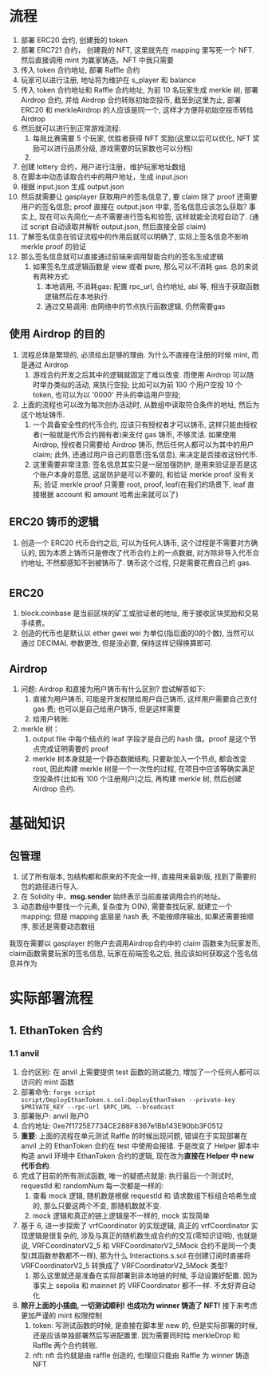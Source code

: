 # 流程

1. 部署 ERC20 合约, 创建我的 token
2. 部署 ERC721 合约， 创建我的 NFT, 这里就先在 mapping 里写死一个 NFT. 然后直接调用 mint 为赢家铸造。NFT 中我只需要
3. 传入 token 合约地址, 部署 Raffle 合约
4. 玩家可以进行注册, 地址将为维护在 s_player 和 balance
5. 传入 token 合约地址和 Raffle 合约地址, 为前 10 名玩家生成 merkle 树, 部署 Airdrop 合约, 并给 Airdrop 合约转账初始空投币, 截至到这里为止, 部署 ERC20 和 merkleAirdrop 的人应该是同一个, 这样才方便将初始空投币转给 Airdrop
6. 然后就可以进行到正常游戏流程:
   1. 每局比赛需要 5 个玩家, 优胜者获得 NFT 奖励(这里以后可以优化, NFT 奖励可以进行品质分级, 游戏需要的玩家数也可以分档)
   2. 
7. 创建 lottery 合约，用户进行注册，维护玩家地址数组
8. 在脚本中动态读取合约中的用户地址，生成 input.json
9. 根据 input.json 生成 output.json
10. 然后就需要让 gasplayer 获取用户的签名信息了, 要 claim 除了 proof 还需要用户的签名信息; proof 直接在 output.json 中拿, 签名信息应该怎么获取? 事实上, 现在可以先简化一点不需要进行签名和验签, 这样就能全流程自动了. (通过 script 自动读取并解析 output.json, 然后直接全部 claim)
   1. 了解签名信息在验证流程中的作用后就可以明确了, 实际上签名信息不影响 merkle proof 的验证
   2. 那么签名信息就可以直接通过前端来调用智能合约的签名生成逻辑
      1. 如果签名生成逻辑函数是 view 或者 pure, 那么可以不消耗 gas. 总的来说有两种方式:
         1. 本地调用, 不消耗gas: 配置 rpc_url, 合约地址, abi 等, 相当于获取函数逻辑然后在本地执行. 
         2. 通过交易调用: 由网络中的节点执行函数逻辑, 仍然需要gas

## 使用 Airdrop 的目的
1. 流程总体是繁琐的, 必须给出足够的理由. 为什么不直接在注册的时候 mint, 而是通过 Airdrop
   1. 游戏合约开发之后其中的逻辑就固定了难以改变. 而使用 Airdrop 可以随时举办类似的活动, 来执行空投; 比如可以为前 100 个用户空投 10 个 token, 也可以为以 '0000' 开头的幸运用户空投; 
2. 上面的流程也可以改为每次创办活动时, 从数组中读取符合条件的地址, 然后为这个地址铸币. 
   1. 一个具备安全性的代币合约, 应该只有授权者才可以铸币, 这样只能由授权者(一般就是代币合约拥有者)来支付 gas 铸币, 不够灵活. 如果使用 Airdrop, 授权者只需要给 Airdrop 铸币, 然后任何人都可以为其中的用户 claim; 此外, 还通过用户自己的意愿(签名信息), 来决定是否接收这份代币. 
   2. 这里需要非常注意: 签名信息其实只是一层加强防护, 是用来验证是否是这个账户本身的意愿, 这层防护是可以不要的, 和验证 merkle proof 没有关系; 验证 merkle proof 只需要 root, proof, leaf(在我们的场景下, leaf 直接根据 account 和 amount 哈希出来就可以了)


##  ERC20 铸币的逻辑
1. 创造一个 ERC20 代币合约之后, 可以为任何人铸币, 这个过程是不需要对方确认的, 因为本质上铸币只是修改了代币合约上的一点数据, 对方除非导入代币合约地址, 不然都感知不到被铸币了. 铸币这个过程, 只是需要花费自己的 gas. 


#


## ERC20
1. block.coinbase 是当前区块的矿工或验证者的地址, 用于接收区块奖励和交易手续费。
2. 创造的代币也是默认以 ether gwei wei 为单位(指后面的0的个数), 当然可以通过 DECIMAL 参数更改, 但是没必要, 保持这样记得换算即可. 



## Airdrop
1. 问题: Airdrop 和直接为用户铸币有什么区别? 尝试解答如下:
   1. 直接为用户铸币, 可能是开发权限给用户自己铸币, 这样用户需要自己支付 gas 费; 也可以是自己给用户铸币, 但是这样需要
   2. 给用户转账: 
2. merkle 树：
   1. output file 中每个结点的 leaf 字段才是自己的 hash 值。proof 是这个节点完成证明需要的 proof
   2. merkle 树本身就是一个静态数据结构, 只要新加入一个节点, 都会改变 root, 因此构建 merkle 树是一个一次性的过程, 在项目中应该等确实满足空投条件(比如有 100 个注册用户)之后, 再构建 merkle 树, 然后创建 Airdrop 合约. 





# 基础知识

## 包管理
1. 试了所有版本, 包结构都和原来的不完全一样, 直接用来最新版, 找到了需要的包的路径进行导入. 
2. 在 Solidity 中，**msg.sender** 始终表示当前直接调用合约的地址。
3. 动态数组中要找一个元素, 复杂度为 O(N), 需要查找玩家, 就建立一个 mapping; 但是 mapping 底层是 hash 表, 不能按顺序输出, 如果还需要按顺序, 那还是需要动态数组



我现在需要以 gasplayer 的账户去调用Airdrop合约中的 claim 函数来为玩家发币, claim函数需要玩家的签名信息, 玩家在前端签名之后, 我应该如何获取这个签名信息并作为




# 实际部署流程
## 1. EthanToken 合约
### 1.1 anvil
1. 合约区别: 在 anvil 上需要提供 test 函数的测试能力, 增加了一个任何人都可以访问的 mint 函数
2. 部署命令: `forge script script/DeployEthanToken.s.sol:DeployEthanToken --private-key $PRIVATE_KEY --rpc-url $RPC_URL --broadcast`
3. 部署账户: anvil 账户0
4. 合约地址: 0xe7f1725E7734CE288F8367e1Bb143E90bb3F0512
5. **重要**: 上面的流程在单元测试 Raffle 的时候出现问题, 错误在于实现部署在 anvil 上的 EthanToken 合约在 test 中使用会报错. 于是改变了 Helper 脚本中构造 anvil 环境中 EthanToken 合约的逻辑, 现在改为**直接在 Helper 中 new 代币合约**.
6. 完成了目前的所有测试函数, 唯一的疑惑点就是: 执行最后一个测试时, requestId 和 randomNum 每一次都是一样的:
   1. 查看 mock 逻辑, 随机数是根据 requestId 和 请求数组下标组合哈希生成的, 那么只要这两个不变, 那随机数就不变.
   2. mock 逻辑和真正的链上逻辑是不一样的, mock 实现简单
7. 基于 6, 进一步探索了 vrfCoordinator 的实现逻辑, 真正的 vrfCoordinator 实现逻辑是很复杂的, 涉及与真正的随机数生成合约的交互(零知识证明), 也就是说, VRFCoordinatorV2_5 和 VRFCoordinatorV2_5Mock 合约不是同一个类型(其函数参数都不一样), 那为什么 Interactions.s.sol 在创建订阅时直接将 VRFCoordinatorV2_5 转换成了 VRFCoordinatorV2_5Mock 类型? 
   1. 那么这里就还是准备在实际部署到非本地链的时候, 手动设置好配置. 因为事实上 sepolia 和 mainnet 的 VRFCoordinator 都不一样. 不太好弄自动化
8. **除开上面的小插曲, 一切测试顺利! 也成功为 winner 铸造了 NFT!** 接下来考虑更加严谨的 mint 权限控制
   1. token: 写测试函数的时候, 是直接在脚本里 new 的, 但是实际部署的时候, 还是应该单独部署然后写进配置里. 因为需要同时给 merkleDrop 和 Raffle 两个合约转账. 
   2. nft: nft 合约就是由 raffle 创造的, 也理应只能由 Raffle 为 winner 铸造 NFT